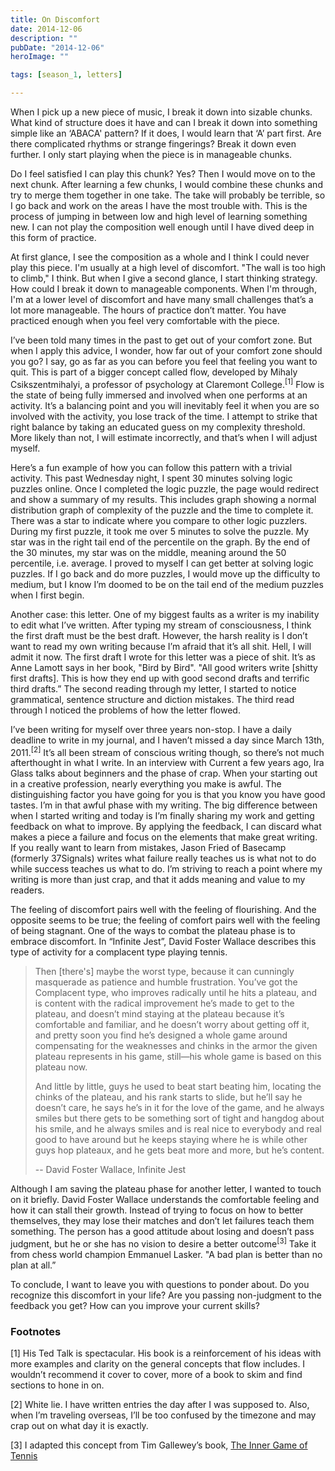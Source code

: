 ```yaml
---
title: On Discomfort
date: 2014-12-06
description: ""
pubDate: "2014-12-06"
heroImage: ""

tags: [season_1, letters]

---
```


When I pick up a new piece of music, I break it down into sizable chunks. What kind of structure does it have and can I break it down into something simple like an ‘ABACA' pattern? If it does, I would learn that ‘A’ part first. Are there complicated rhythms or strange fingerings? Break it down even further. I only start playing when the piece is in manageable chunks.

Do I feel satisfied I can play this chunk? Yes? Then I would move on to the next chunk. After learning a few chunks, I would combine these chunks and try to merge them together in one take. The take will probably be terrible, so I go back and work on the areas I have the most trouble with. This is the process of jumping in between low and high level of learning something new. I can not play the composition well enough until I have dived deep in this form of practice.

At first glance, I see the composition as a whole and I think I could never play this piece. I'm usually at a high level of discomfort. "The wall is too high to climb," I think. But when I give a second glance, I start thinking strategy. How could I break it down to manageable components. When I'm through, I'm at a lower level of discomfort and have many small challenges that’s a lot more manageable. The hours of practice don’t matter. You have practiced enough when you feel very comfortable with the piece.

I’ve been told many times in the past to get out of your comfort zone. But when I apply this advice, I wonder, how far out of your comfort zone should you go? I say, go as far as you can before you feel that feeling you want to quit. This is part of a bigger concept called flow, developed by Mihaly Csikszentmihalyi, a professor of psychology at Claremont College.<sup>[1]</sup> Flow is the state of being fully immersed and involved when one performs at an activity. It’s a balancing point and you will inevitably feel it when you are so involved with the activity, you lose track of the time. I attempt to strike that right balance by taking an educated guess on my complexity threshold. More likely than not, I will estimate incorrectly, and that’s when I will adjust myself.

Here’s a fun example of how you can follow this pattern with a trivial activity. This past Wednesday night, I spent 30 minutes solving logic puzzles online. Once I completed the logic puzzle, the page would redirect and show a summary of my results. This includes graph showing a normal distribution graph of complexity of the puzzle and the time to complete it. There was a star to indicate where you compare to other logic puzzlers. During my first puzzle, it took me over 5 minutes to solve the puzzle. My star was in the right tail end of the percentile on the graph. By the end of the 30 minutes, my star was on the middle, meaning around the 50 percentile, i.e. average. I proved to myself I can get better at solving logic puzzles. If I go back and do more puzzles, I would move up the difficulty to medium, but I know I’m doomed to be on the tail end of the medium puzzles when I first begin.

Another case: this letter. One of my biggest faults as a writer is my inability to edit what I’ve written. After typing my stream of consciousness, I think the first draft must be the best draft. However, the harsh reality is I don’t want to read my own writing because I’m afraid that it’s all shit. Hell, I will admit it now. The first draft I wrote for this letter was a piece of shit. It’s as Anne Lamott says in her book, "Bird by Bird". "All good writers write [shitty first drafts]. This is how they end up with good second drafts and terrific third drafts.” The second reading through my letter, I started to notice grammatical, sentence structure and diction mistakes. The third read through I noticed the problems of how the letter flowed.

I’ve been writing for myself over three years non-stop. I have a daily deadline to write in my journal, and I haven’t missed a day since March 13th, 2011.<sup>[2]</sup> It’s all been stream of conscious writing though, so there’s not much afterthought in what I write. In an interview with Current a few years ago, Ira Glass talks about beginners and the phase of crap. When your starting out in a creative profession, nearly everything you make is awful. The distinguishing factor you have going for you is that you know you have good tastes. I’m in that awful phase with my writing. The big difference between when I started writing and today is I’m finally sharing my work and getting feedback on what to improve. By applying the feedback, I can discard what makes a piece a failure and focus on the elements that make great writing. If you really want to learn from mistakes, Jason Fried of Basecamp (formerly 37Signals) writes what failure really teaches us is what not to do while success teaches us what to do. I’m striving to reach a point where my writing is more than just crap, and that it adds meaning and value to my readers.

The feeling of discomfort pairs well with the feeling of flourishing. And the opposite seems to be true; the feeling of comfort pairs well with the feeling of being stagnant. One of the ways to combat the plateau phase is to embrace discomfort. In “Infinite Jest”, David Foster Wallace describes this type of activity for a complacent type playing tennis.

> Then [there's] maybe the worst type, because it can cunningly masquerade as patience and humble frustration. You’ve got the Complacent type, who improves radically until he hits a plateau, and is content with the radical improvement he’s made to get to the plateau, and doesn’t mind staying at the plateau because it’s comfortable and familiar, and he doesn’t worry about getting off it, and pretty soon you find he’s designed a whole game around compensating for the weaknesses and chinks in the armor the given plateau represents in his game, still—his whole game is based on this plateau now.
>
> And little by little, guys he used to beat start beating him, locating the chinks of the plateau, and his rank starts to slide, but he’ll say he doesn’t care, he says he’s in it for the love of the game, and he always smiles but there gets to be something sort of tight and hangdog about his smile, and he always smiles and is real nice to everybody and real good to have around but he keeps staying where he is while other guys hop plateaux, and he gets beat more and more, but he’s content.
>
> -- David Foster Wallace, Infinite Jest

Although I am saving the plateau phase for another letter, I wanted to touch on it briefly. David Foster Wallace understands the comfortable feeling and how it can stall their growth. Instead of trying to focus on how to better themselves, they may lose their matches and don’t let failures teach them something. The person has a good attitude about losing and doesn’t pass judgment, but he or she has no vision to desire a better outcome<sup>[3]</sup> Take it from chess world champion Emmanuel Lasker. "A bad plan is better than no plan at all.”

To conclude, I want to leave you with questions to ponder about. Do you recognize this discomfort in your life? Are you passing non-judgment to the feedback you get? How can you improve your current skills?

### Footnotes

[1] His Ted Talk is spectacular. His book is a reinforcement of his ideas with more examples and clarity on the general concepts that flow includes. I wouldn’t recommend it cover to cover, more of a book to skim and find sections to hone in on.

[2] White lie. I have written entries the day after I was supposed to. Also, when I’m traveling overseas, I’ll be too confused by the timezone and may crap out on what day it is exactly.

[3] I adapted this concept from Tim Gallewey’s book, [The Inner Game of Tennis](/curation/books/2012-12-30-the-inner-game-of-tennis)
